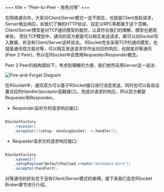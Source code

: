+++
title = "Peer-to-Peer - 角色对等"
+++

在网络通讯中，大家对Client/Server模式一定不陌生，也就是Client发起请求，Server做出响应，如我们了解的HTTP协议、自定义RPC等都属于这个范畴。Client/Server模型是对TCP通讯模型的裁剪，让其符合我们的理解，模型也更简单些。
而在TCP模型中，通讯的双方都是可以相互发送请求，都可以向Socket写入数据，并没有Client/Server这样说法。
RSocket完全采用TCP的通讯模型，也就是通讯双方是对等，可以相互发送请求并作出对应的响应，也就是对等通讯(Peer 2 Peer)，所以在RSocket中会使用Requester/Responder概念。

Peer 2 Peer的结构图如下，考虑到理解的方便，我们依然采用Server这一说法:

![Fire-and-Forget Diagram](/images/communication/p2p.png)

在RSocket中，通讯双方可以基于RSocket接口进行消息发送，同时也可以各自设置对应的Handler(acceptor函数接口)，完成对请求的响应，所以双方都是Requester和Responder。

* Responder监听方的请求响应接口:

```java

RSocketFactory
    .receive()
    .acceptor(((setup, sendingSocket) -> handler));
```


* Requester请求方的请求响应接口:
```java

RSocketFactory
    .connect()
    .setupPayload(DefaultPayload.create("metadata here"))
    .acceptor(handler2);
```

对等通讯的好处在于没有Client/Server模式的束缚，接下来我们会在RSocket Broker章节进行介绍。
